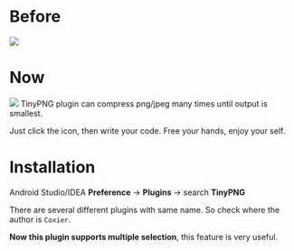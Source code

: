 # Before
![](https://cdn.ruguoapp.com/Fj4l1lluZgeoRvQaQUkPqrLq1EkK.gif)

# Now
![](https://cdn.ruguoapp.com/FmDLxoaJtxQAkt-aZlko-yqlmjd_.png)
TinyPNG plugin can compress png/jpeg many times until output is smallest.

Just click the icon, then write your code. Free your hands, enjoy your self.

# Installation
Android Studio/IDEA **Preference** -> **Plugins** -> search **TinyPNG**

There are several different plugins with same name. So check where the author is `Coxier`.

**Now this plugin supports multiple selection**, this feature is very useful.